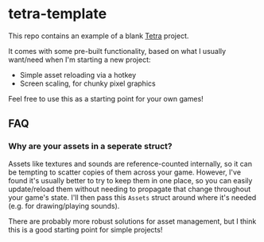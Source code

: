 # tetra-template

This repo contains an example of a blank [Tetra](https://github.com/17cupsofcoffee/tetra) project.

It comes with some pre-built functionality, based on what I usually want/need when I'm starting a new project:

* Simple asset reloading via a hotkey
* Screen scaling, for chunky pixel graphics

Feel free to use this as a starting point for your own games!

## FAQ

### Why are your assets in a seperate struct?

Assets like textures and sounds are reference-counted internally, so it can be tempting to scatter copies of them across your game. However, I've found it's usually better to try to keep them in one place, so you can easily update/reload them without needing to propagate that change throughout your game's state. I'll then pass this `Assets` struct around where it's needed (e.g. for drawing/playing sounds).

There are probably more robust solutions for asset management, but I think this is a good starting point for simple projects!
